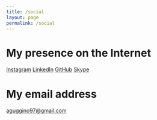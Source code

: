 ```yaml
---
title: /social
layout: page
permalink: /social
---
```


# My presence on the Internet

<a href="https://instagram.com/alessandroguggino" target="_blank">Instagram</a>
<a href="https://linkedin.com/in/alessandroguggino" target="_blank">LinkedIn</a>
<a href="https://github.com/alessandroguggino" target="_blank">GitHub</a>
<a href="skype:alex.guggino">Skype</a>


# My email address

<a href="mailto:aguggino97@gmail.com">aguggino97@gmail.com</a>
